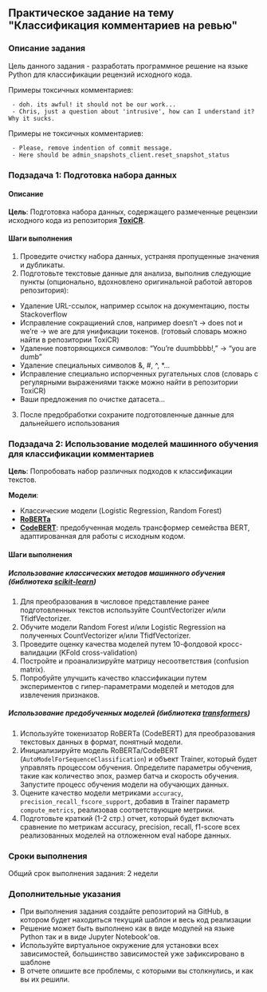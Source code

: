 ## Практическое задание на тему "Классификация комментариев на ревью"

### Описание задания

Цель данного задания - разработать программное решение на языке Python для
классификации рецензий исходного кода.

Примеры токсичных комментариев:

```
 - doh. its awful! it should not be our work...
 - Chris, just a question about 'intrusive', how can I understand it? Why it sucks.
```

Примеры не токсичных комментариев:
```
 - Please, remove indention of commit message.
 - Here should be admin_snapshots_client.reset_snapshot_status
```

### Подзадача 1: Подготовка набора данных

#### Описание

**Цель**: Подготовка набора данных, содержащего размеченные рецензии исходного
кода из репозитория [**ToxiCR**](https://github.com/WSU-SEAL/ToxiCR/tree/master).

#### Шаги выполнения

1. Проведите очистку набора данных, устраняя пропущенные значения и дубликаты.
2. Подготовьте текстовые данные для анализа, выполнив следующие пункты
(опционально, вдохновлено оригинальной работой авторов репозитория):
 - Удаление URL-ссылок, например ссылок на документацию, посты Stackoverflow
 - Исправление сокращиений слов, например doesn’t -> does not и we’re -> we are
 для унификации токенов. (готовый словарь можно найти в репозитории ToxiCR)
 - Удаление повторяющихся символов: “You’re duumbbbb!,” -> “you are dumb”
 - Удаление специальных символов &, #, ^, *...
 - Исправление специально испорченных ругательных слов (словарь с регулярными
 выражениями также можно найти в репозитории ToxiCR)
 - Ваши предложения по очистке датасета...
3. После предобработки сохраните подготовленные данные для дальнейшего
использования

### Подзадача 2: Использование моделей машинного обучения для классификации комментариев

**Цель**: Попробовать набор различных подходов к классификации текстов.

**Модели**:

 - Классические модели (Logistic Regression, Random Forest)
 - [**RoBERTa**](https://huggingface.co/FacebookAI/roberta-base)
 - [**CodeBERT**](https://huggingface.co/microsoft/codebert-base):
    предобученная модель трансформер семейства BERT, адаптированная для
    работы с исходным кодом.

#### Шаги выполнения

##### Использование классических методов машинного обучения (библиотека [**scikit-learn**](https://scikit-learn.org/stable/supervised_learning.html))

1. Для преобразования в числовое представление ранее подготовленных текстов
используйте CountVectorizer и/или TfidfVectorizer.
2. Обучите модели Random Forest и/или Logistic Regression на полученных
CountVectorizer и/или TfidfVectorizer.
3. Проведите оценку качества моделей путем 10-фолдовой кросс-валидации (KFold cross-validation)
4. Постройте и проанализируйте матрицу несоответствия (confusion matrix).
5. Попробуйте улучшить качество классификации путем экспериментов с
гипер-параметрами моделей и методов для извлечения признаков.

##### Использование предобученных моделей (библиотека [**transformers**](https://huggingface.co/docs/transformers/tasks/sequence_classification))

1. Используйте токенизатор RoBERTa (CodeBERT) для преобразования текстовых
данных в формат, понятный модели.
2. Инициализируйте модель RoBERTa/CodeBERT
(`AutoModelForSequenceClassification`) и объект Trainer, который будет
управлять процессом обучения. Определите параметры обучения, такие как
количество эпох, размер батча и скорость обучения. Запустите процесс обучения
модели на обучающих данных.
3. Оцените качество модели метриками `accuracy`, `precision_recall_fscore_support`,
добавив в Trainer параметр `compute_metrics`, реализовав соответствующие метрики.
4. Подготовьте краткий (1-2 стр.) отчет, который будет включать сравнение по
метрикам accuracy, precision, recall, f1-score всех реализованных моделей на
отложенном eval наборе данных.


### Сроки выполнения

Общий срок выполнения задания: 2 недели

### Дополнительные указания

- При выполнения задания создайте репозиторий на GitHub, в котором будет находиться текущий шаблон и весь код реализации
- Решение может быть выполнено как в виде модулей на языке Python так и в виде Jupyter Notebook'ов.
- Используйте виртуальное окружение для установки всех зависимостей, большинство зависимостей уже зафиксировано в шаблоне
- В отчете опишите все проблемы, с которыми вы столкнулись, и как вы их решили.
